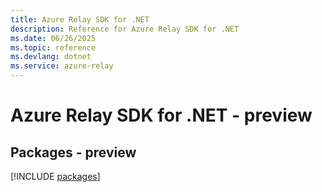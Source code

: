 ```yaml
---
title: Azure Relay SDK for .NET
description: Reference for Azure Relay SDK for .NET
ms.date: 06/26/2025
ms.topic: reference
ms.devlang: dotnet
ms.service: azure-relay
---
```

# Azure Relay SDK for .NET - preview
## Packages - preview
[!INCLUDE [packages](relay-index.md)]